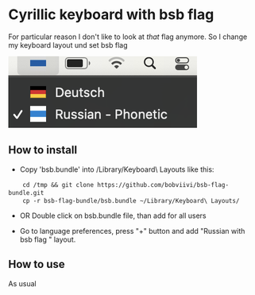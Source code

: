 Cyrillic keyboard with bsb flag
=================

For particular reason I don't like to look at *that* flag anymore.
So I change my keyboard layout und set bsb flag

![keyboard with bsb flag](screen.png)


How to install
--------------

* Copy 'bsb.bundle' into /Library/Keyboard\\ Layouts like this:


```
    cd /tmp && git clone https://github.com/bobviivi/bsb-flag-bundle.git
    cp -r bsb-flag-bundle/bsb.bundle ~/Library/Keyboard\ Layouts/
```
* OR Double click on  bsb.bundle file, than add for all users


* Go to language preferences, press "+" button and add "Russian with bsb flag " layout.


 

How to use
----------

As usual
